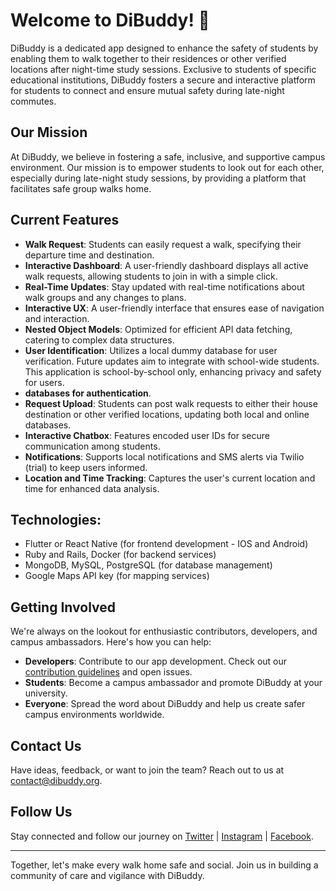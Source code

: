 
# Welcome to DiBuddy! 🌟


DiBuddy is a dedicated app designed to enhance the safety of students by enabling them to walk together to their residences or other verified locations after night-time study sessions. Exclusive to students of specific educational institutions, DiBuddy fosters a secure and interactive platform for students to connect and ensure mutual safety during late-night commutes.

## Our Mission

At DiBuddy, we believe in fostering a safe, inclusive, and supportive campus environment. Our mission is to empower students to look out for each other, especially during late-night study sessions, by providing a platform that facilitates safe group walks home.

## Current Features

- **Walk Request**: Students can easily request a walk, specifying their departure time and destination.
- **Interactive Dashboard**: A user-friendly dashboard displays all active walk requests, allowing students to join in with a simple click.
- **Real-Time Updates**: Stay updated with real-time notifications about walk groups and any changes to plans.
- **Interactive UX**: A user-friendly interface that ensures ease of navigation and interaction.
- **Nested Object Models**: Optimized for efficient API data fetching, catering to complex data structures.
- **User Identification**: Utilizes a local dummy database for user verification. Future updates aim to integrate with school-wide students. This application is school-by-school only, enhancing privacy and safety for users. 
- **databases for authentication**.
- **Request Upload**: Students can post walk requests to either their house destination or other verified locations, updating both local and online databases.
- **Interactive Chatbox**: Features encoded user IDs for secure communication among students.
- **Notifications**: Supports local notifications and SMS alerts via Twilio (trial) to keep users informed.
- **Location and Time Tracking**: Captures the user's current location and time for enhanced data analysis.

## Technologies:
- Flutter or React Native (for frontend development - IOS and Android)
- Ruby and Rails, Docker (for backend services)
- MongoDB, MySQL, PostgreSQL (for database management)
- Google Maps API key (for mapping services)

  
## Getting Involved

We're always on the lookout for enthusiastic contributors, developers, and campus ambassadors. Here's how you can help:

- **Developers**: Contribute to our app development. Check out our [contribution guidelines](/CONTRIBUTING.md) and open issues.
- **Students**: Become a campus ambassador and promote DiBuddy at your university.
- **Everyone**: Spread the word about DiBuddy and help us create safer campus environments worldwide.

## Contact Us

Have ideas, feedback, or want to join the team? Reach out to us at contact@dibuddy.org.

## Follow Us

Stay connected and follow our journey on [Twitter](#) | [Instagram](#) | [Facebook](#).

---

Together, let's make every walk home safe and social. Join us in building a community of care and vigilance with DiBuddy.
